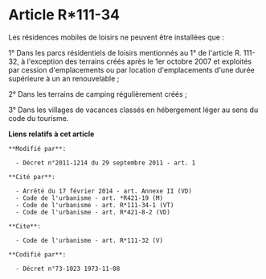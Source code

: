 # Article R*111-34

Les résidences mobiles de loisirs ne peuvent être installées que : 

1° Dans les parcs résidentiels de loisirs mentionnés au 1° de l'article R. 111-32, à l'exception des terrains créés après le
1er octobre 2007 et exploités par cession d'emplacements ou par location d'emplacements d'une durée supérieure à un an
renouvelable ; 

2° Dans les terrains de camping régulièrement créés ; 

3° Dans les villages de vacances classés en hébergement léger au sens du code du tourisme.

**Liens relatifs à cet article**

	**Modifié par**:

	  - Décret n°2011-1214 du 29 septembre 2011 - art. 1

	**Cité par**:

	  - Arrêté du 17 février 2014 - art. Annexe II (VD)
	  - Code de l'urbanisme - art. *R421-19 (M)
	  - Code de l'urbanisme - art. R*111-34-1 (VT)
	  - Code de l'urbanisme - art. R*421-8-2 (VD)

	**Cite**:

	  - Code de l'urbanisme - art. R*111-32 (V)

	**Codifié par**:

	  - Décret n°73-1023 1973-11-08
